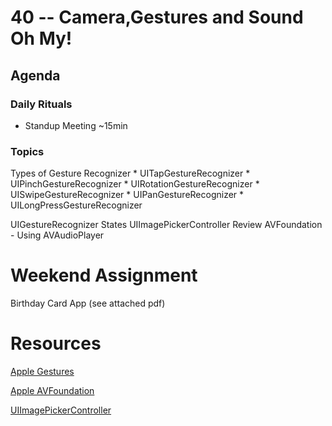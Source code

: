 # 40 -- Camera,Gestures and Sound Oh My!

## Agenda

### Daily Rituals

* Standup Meeting ~15min

### Topics

Types of Gesture Recognizer
	* UITapGestureRecognizer
	* UIPinchGestureRecognizer
	* UIRotationGestureRecognizer
	* UISwipeGestureRecognizer
	* UIPanGestureRecognizer
	* UILongPressGestureRecognizer

UIGestureRecognizer States
UIImagePickerController Review
AVFoundation - Using AVAudioPlayer

# Weekend Assignment

Birthday Card App (see attached pdf)


# Resources

[Apple Gestures](https://developer.apple.com/library/ios/documentation/UIKit/Reference/UIGestureRecognizer_Class/)

[Apple AVFoundation](https://developer.apple.com/av-foundation/)

[UIImagePickerController](https://developer.apple.com/library/ios/documentation/UIKit/Reference/UIImagePickerController_Class/index.html#//apple_ref/occ/cl/UIImagePickerController)


